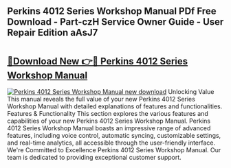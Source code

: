 ## Perkins 4012 Series Workshop Manual PDf Free Download - Part-czH Service Owner Guide - User Repair Edition aAsJ7

# <h2><a href="http://bc98251.oget.top/?id=Perkins+4012+Series+Workshop+Manual">🔗Download New 👉🔴 Perkins 4012 Series Workshop Manual</a></h2>

[![Perkins 4012 Series Workshop Manual new download](https://i.imgur.com/5g1atiW.png)](http://bc98251.oget.top/?id=Perkins+4012+Series+Workshop+Manual)
Unlocking Value This manual reveals the full value of your new Perkins 4012 Series Workshop Manual with detailed explanations of features and functionalities. Features & Functionality This section explores the various features and capabilities of your new Perkins 4012 Series Workshop Manual. Perkins 4012 Series Workshop Manual boasts an impressive range of advanced features, including voice control, automatic syncing, customizable settings, and real-time analytics, all accessible through the user-friendly interface. We're Committed to Excellence Perkins 4012 Series Workshop Manual. Our team is dedicated to providing exceptional customer support.
